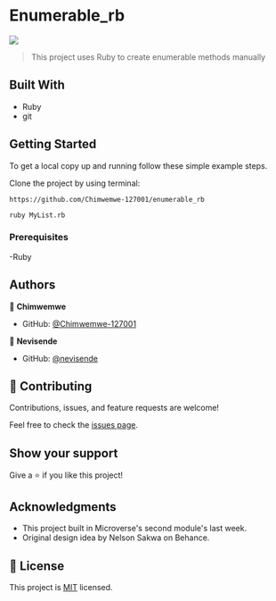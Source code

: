 # Enumerable_rb

![](https://img.shields.io/badge/Microverse-blueviolet)


> This project uses Ruby to create enumerable methods manually

## Built With

- Ruby
- git

## Getting Started

To get a local copy up and running follow these simple example steps.

Clone the project by using terminal:

```
https://github.com/Chimwemwe-127001/enumerable_rb

ruby MyList.rb

```



### Prerequisites

-Ruby

## Authors

👤 **Chimwemwe** 
- GitHub: [@Chimwemwe-127001](https://github.com/Chimwemwe-127001)

👤 **Nevisende** 
- GitHub: [@nevisende](https://github.com/nevisende)


## 🤝 Contributing

Contributions, issues, and feature requests are welcome!

Feel free to check the [issues page](../../issues/).

## Show your support

Give a ⭐️ if you like this project!

## Acknowledgments

- This project built in Microverse's second module's last week.
- Original design idea by Nelson Sakwa on Behance.

## 📝 License

This project is [MIT](./MIT.md) licensed.